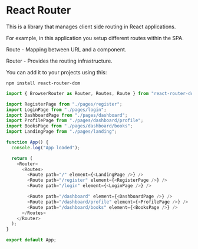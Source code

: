 # React Router

This is a library that manages client side routing in React applications.

For example, in this application you setup different routes within the SPA.

Route - Mapping between URL and a component.

Router - Provides the routing infrastructure.

You can add it to your projects using this:

`npm install react-router-dom`

```ts
import { BrowserRouter as Router, Routes, Route } from "react-router-dom";

import RegisterPage from "./pages/register";
import LoginPage from "./pages/login";
import DashboardPage from "./pages/dashboard";
import ProfilePage from "./pages/dashboard/profile";
import BooksPage from "./pages/dashboard/books";
import LandingPage from "./pages/landing";

function App() {
  console.log("App loaded");

  return (
    <Router>
      <Routes>
        <Route path="/" element={<LandingPage />} />
        <Route path="/register" element={<RegisterPage />} />
        <Route path="/login" element={<LoginPage />} />

        <Route path="/dashboard" element={<DashboardPage />} />
        <Route path="/dashboard/profile" element={<ProfilePage />} />
        <Route path="/dashboard/books" element={<BooksPage />} />
      </Routes>
    </Router>
  );
}

export default App;
```

